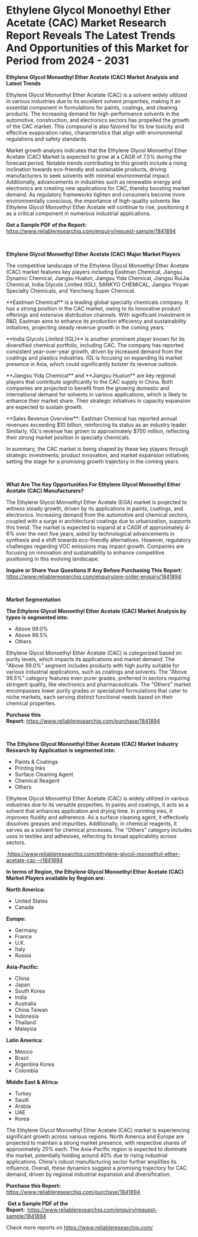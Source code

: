 <p><h1>Ethylene Glycol Monoethyl Ether Acetate (CAC) Market Research Report Reveals The Latest Trends And Opportunities of this Market for Period from 2024 - 2031</h1></p><p><strong>Ethylene Glycol Monoethyl Ether Acetate (CAC) Market Analysis and Latest Trends</strong></p>
<p><p>Ethylene Glycol Monoethyl Ether Acetate (CAC) is a solvent widely utilized in various industries due to its excellent solvent properties, making it an essential component in formulations for paints, coatings, and cleaning products. The increasing demand for high-performance solvents in the automotive, construction, and electronics sectors has propelled the growth of the CAC market. This compound is also favored for its low toxicity and effective evaporation rates, characteristics that align with environmental regulations and safety standards.</p><p>Market growth analysis indicates that the Ethylene Glycol Monoethyl Ether Acetate (CAC) Market is expected to grow at a CAGR of 7.5% during the forecast period. Notable trends contributing to this growth include a rising inclination towards eco-friendly and sustainable products, driving manufacturers to seek solvents with minimal environmental impact. Additionally, advancements in industries such as renewable energy and electronics are creating new applications for CAC, thereby boosting market demand. As regulatory frameworks tighten and consumers become more environmentally conscious, the importance of high-quality solvents like Ethylene Glycol Monoethyl Ether Acetate will continue to rise, positioning it as a critical component in numerous industrial applications.</p></p>
<p><strong>Get a Sample PDF of the Report:&nbsp;</strong> <a href="https://www.reliableresearchiq.com/enquiry/request-sample/1841894?utm_campaign=1906&utm_medium=2&utm_source=Github&utm_content=ia&utm_term=31122024&utm_id=ethylene-glycol-monoethyl-ether-acetate-cac">https://www.reliableresearchiq.com/enquiry/request-sample/1841894</a></p>
<p>&nbsp;</p>
<p><strong>Ethylene Glycol Monoethyl Ether Acetate (CAC) Major Market Players</strong></p>
<p><p>The competitive landscape of the Ethylene Glycol Monoethyl Ether Acetate (CAC) market features key players including Eastman Chemical, Jiangsu Dynamic Chemical, Jiangsu Hualun, Jiangsu Yida Chemical, Jiangsu RuiJia Chemical, India Glycols Limited (IGL), SANKYO CHEMICAL, Jiangsu Yinyan Specialty Chemicals, and Yancheng Super Chemical. </p><p>**Eastman Chemical** is a leading global specialty chemicals company. It has a strong position in the CAC market, owing to its innovative product offerings and extensive distribution channels. With significant investment in R&D, Eastman aims to enhance its production efficiency and sustainability initiatives, projecting steady revenue growth in the coming years.</p><p>**India Glycols Limited (IGL)** is another prominent player known for its diversified chemical portfolio, including CAC. The company has reported consistent year-over-year growth, driven by increased demand from the coatings and plastics industries. IGL is focusing on expanding its market presence in Asia, which could significantly bolster its revenue outlook.</p><p>**Jiangsu Yida Chemical** and **Jiangsu Hualun** are key regional players that contribute significantly to the CAC supply in China. Both companies are projected to benefit from the growing domestic and international demand for solvents in various applications, which is likely to enhance their market share. Their strategic initiatives in capacity expansion are expected to sustain growth.</p><p>**Sales Revenue Overview**: Eastman Chemical has reported annual revenues exceeding $10 billion, reinforcing its status as an industry leader. Similarly, IGL's revenue has grown to approximately $700 million, reflecting their strong market position in specialty chemicals.</p><p>In summary, the CAC market is being shaped by these key players through strategic investments, product innovation, and market expansion initiatives, setting the stage for a promising growth trajectory in the coming years.</p></p>
<p>&nbsp;</p>
<p><strong>What Are The Key Opportunities For Ethylene Glycol Monoethyl Ether Acetate (CAC) Manufacturers?</strong></p>
<p><p>The Ethylene Glycol Monoethyl Ether Acetate (EGA) market is projected to witness steady growth, driven by its applications in paints, coatings, and electronics. Increasing demand from the automotive and chemical sectors, coupled with a surge in architectural coatings due to urbanization, supports this trend. The market is expected to expand at a CAGR of approximately 4-6% over the next five years, aided by technological advancements in synthesis and a shift towards eco-friendly alternatives. However, regulatory challenges regarding VOC emissions may impact growth. Companies are focusing on innovation and sustainability to enhance competitive positioning in this evolving landscape.</p></p>
<p><strong>Inquire or Share Your Questions If Any Before Purchasing This Report:</strong> <a href="https://www.reliableresearchiq.com/enquiry/pre-order-enquiry/1841894?utm_campaign=1906&utm_medium=2&utm_source=Github&utm_content=ia&utm_term=31122024&utm_id=ethylene-glycol-monoethyl-ether-acetate-cac">https://www.reliableresearchiq.com/enquiry/pre-order-enquiry/1841894</a></p>
<p>&nbsp;</p>
<p><strong>Market Segmentation</strong></p>
<p><strong>The Ethylene Glycol Monoethyl Ether Acetate (CAC) Market Analysis by types is segmented into:</strong></p>
<p><ul><li>Above 99.0%</li><li>Above 99.5%</li><li>Others</li></ul></p>
<p><p>Ethylene Glycol Monoethyl Ether Acetate (CAC) is categorized based on purity levels, which impacts its applications and market demand. The "Above 99.0%" segment includes products with high purity suitable for various industrial applications, such as coatings and solvents. The "Above 99.5%" category features even purer grades, preferred in sectors requiring stringent quality, like electronics and pharmaceuticals. The "Others" market encompasses lower purity grades or specialized formulations that cater to niche markets, each serving distinct functional needs based on their chemical properties.</p></p>
<p><strong>Purchase this Report:&nbsp;</strong><a href="https://www.reliableresearchiq.com/purchase/1841894?utm_campaign=1906&utm_medium=2&utm_source=Github&utm_content=ia&utm_term=31122024&utm_id=ethylene-glycol-monoethyl-ether-acetate-cac">https://www.reliableresearchiq.com/purchase/1841894</a></p>
<p>&nbsp;</p>
<p><strong>The Ethylene Glycol Monoethyl Ether Acetate (CAC) Market Industry Research by Application is segmented into:</strong></p>
<p><ul><li>Paints & Coatings</li><li>Printing Inks</li><li>Surface Cleaning Agent</li><li>Chemical Reagent</li><li>Others</li></ul></p>
<p><p>Ethylene Glycol Monoethyl Ether Acetate (CAC) is widely utilized in various industries due to its versatile properties. In paints and coatings, it acts as a solvent that enhances application and drying time. In printing inks, it improves fluidity and adherence. As a surface cleaning agent, it effectively dissolves greases and impurities. Additionally, in chemical reagents, it serves as a solvent for chemical processes. The "Others" category includes uses in textiles and adhesives, reflecting its broad applicability across sectors.</p></p>
<p><a href="https://www.reliableresearchiq.com/ethylene-glycol-monoethyl-ether-acetate-cac--r1841894?utm_campaign=1906&utm_medium=2&utm_source=Github&utm_content=ia&utm_term=31122024&utm_id=ethylene-glycol-monoethyl-ether-acetate-cac">&nbsp;https://www.reliableresearchiq.com/ethylene-glycol-monoethyl-ether-acetate-cac--r1841894</a></p>
<p><strong>In terms of Region, the Ethylene Glycol Monoethyl Ether Acetate (CAC) Market Players available by Region are:</strong></p>
<p>
    <p> <strong> North America: </strong>
        <ul>
            <li>United States</li>
            <li>Canada</li>
        </ul>
        </p> 
    <p> <strong> Europe: </strong>
        <ul>
            <li>Germany</li>
            <li>France</li>
            <li>U.K.</li>
            <li>Italy</li>
            <li>Russia</li>
        </ul>
        </p> 
    <p> <strong> Asia-Pacific: </strong>
        <ul>
            <li>China</li>
            <li>Japan</li>
            <li>South Korea</li>
            <li>India</li>
            <li>Australia</li>
            <li>China Taiwan</li>
            <li>Indonesia</li>
            <li>Thailand</li>
            <li>Malaysia</li>
        </ul>
        </p> 
    <p> <strong> Latin America: </strong>
        <ul>
            <li>Mexico</li>
            <li>Brazil</li>
            <li>Argentina Korea</li>
            <li>Colombia</li>
        </ul>
        </p> 
    <p> <strong> Middle East & Africa: </strong>
        <ul>
            <li>Turkey</li>
            <li>Saudi</li>
            <li>Arabia</li>
            <li>UAE</li>
            <li>Korea</li>
        </ul>
    </p>
    </p>
<p><p>The Ethylene Glycol Monoethyl Ether Acetate (CAC) market is experiencing significant growth across various regions. North America and Europe are projected to maintain a strong market presence, with respective shares of approximately 25% each. The Asia-Pacific region is expected to dominate the market, potentially holding around 40% due to rising industrial applications. China's robust manufacturing sector further amplifies its influence. Overall, these dynamics suggest a promising trajectory for CAC demand, driven by regional industrial expansion and diversification.</p></p>
<p><strong>Purchase this Report: </strong><a href="https://www.reliableresearchiq.com/purchase/1841894?utm_campaign=1906&utm_medium=2&utm_source=Github&utm_content=ia&utm_term=31122024&utm_id=ethylene-glycol-monoethyl-ether-acetate-cac">https://www.reliableresearchiq.com/purchase/1841894</a></p>
<p>&nbsp;<strong>Get a Sample PDF of the Report:&nbsp;&nbsp;</strong><a href="https://www.reliableresearchiq.com/enquiry/request-sample/1841894?utm_campaign=1906&utm_medium=2&utm_source=Github&utm_content=ia&utm_term=31122024&utm_id=ethylene-glycol-monoethyl-ether-acetate-cac">https://www.reliableresearchiq.com/enquiry/request-sample/1841894</a></p>
<p><strong></strong></p>
<p>Check more reports on <a href="https://www.reliableresearchiq.com/?utm_campaign=1906&utm_medium=2&utm_source=Github&utm_content=ia&utm_term=31122024&utm_id=ethylene-glycol-monoethyl-ether-acetate-cac">https://www.reliableresearchiq.com/</a></p>